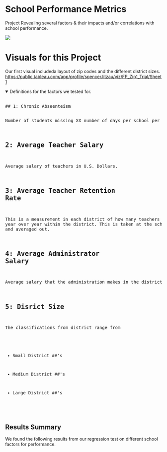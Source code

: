 # School Performance Metrics

Project Revealing several factors & their impacts and/or correlations with school performance.  


<img src="school_art"/>

# Visuals for this Project
Our first visual includeda layout of zip codes and the different district sizes.
https://public.tableau.com/app/profile/spencer.litzau/viz/FP_Zip1_Trial/Sheet1

<details open>
<summary>Definitions for the factors we tested for.</summary>
<br/>
<pre>
## 1: Chronic Abseenteism

Number of students missing XX number of days per school per year.

## 2: Average Teacher Salary

Average salary of teachers in U.S. Dollars.   


## 3: Average Teacher Retention Rate

This is a measurement in each district of how many teachers stay from year over year within the district.  This is taken at the school level and averaged out. 

## 4: Average Administrator Salary

Average salary that the administration makes in the district. 

## 5: Disrict Size

The classifications from district range from 

- Small District ##'s

- Medium District ##'s

- Large District ##'s
</pre>

## Results Summary

We found the following results from our regression test on different school factors for performance.  
  

